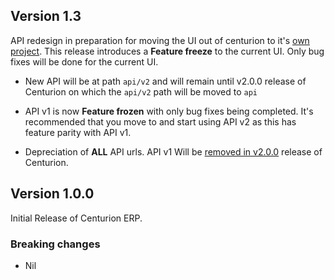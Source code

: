 ## Version 1.3

API redesign in preparation for moving the UI out of centurion to it's [own project](https://github.com/nofusscomputing/centurion_erp_ui). This release introduces a **Feature freeze** to the current UI. Only bug fixes will be done for the current UI.

- New API will be at path `api/v2` and will remain until v2.0.0 release of Centurion on which the `api/v2` path will be moved to `api`

- API v1 is now **Feature frozen** with only bug fixes being completed. It's recommended that you move to and start using API v2 as this has feature parity with API v1.

- Depreciation of **ALL** API urls. API v1 Will be [removed in v2.0.0](https://github.com/nofusscomputing/centurion_erp/issues/343) release of Centurion.


## Version 1.0.0

Initial Release of Centurion ERP.


### Breaking changes

- Nil
